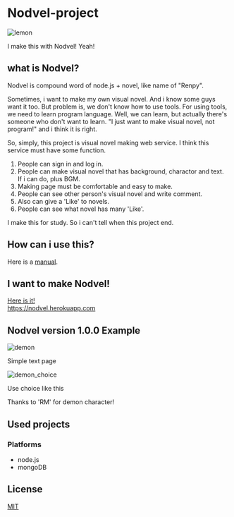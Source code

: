 # Nodvel-project

![lemon](http://postfiles15.naver.net/MjAxNzExMTdfODcg/MDAxNTEwOTI0NTIyNTcy.SCqfr7ib9Wk2oIbo_j-cezpB3IisLLNRhG9axzA-boEg.4rQHlt6V-TJEbTOfoVkush8oAUzLKIPa_tIrdfa8f80g.PNG.ninanung/%EB%A0%88%EB%AA%AC.png?type=w773)

I make this with Nodvel! Yeah!

## what is Nodvel?

Nodvel is compound word of node.js + novel, like name of "Renpy".

Sometimes, i want to make my own visual novel. And i know some guys want it too. But problem is, we don't know how to use tools. For using tools, we need to learn program language. Well, we can learn, but actually there's someone who don't want to learn. "I just want to make visual novel, not program!" and i think it is right.

So, simply, this project is visual novel making web service. I think this service must have some function.
1. People can sign in and log in.
2. People can make visual novel that has background, charactor and text. If i can do, plus BGM.
3. Making page must be comfortable and easy to make.
3. People can see other person's visual novel and write comment.
4. Also can give a 'Like' to novels.
5. People can see what novel has many 'Like'.

I make this for study. So i can't tell when this project end.

## How can i use this?

Here is a [manual](https://nodvel.herokuapp.com/help).

## I want to make Nodvel!

[Here is it!](https://nodvel.herokuapp.com)  
https://nodvel.herokuapp.com

## Nodvel version 1.0.0 Example
![demon](http://postfiles3.naver.net/MjAxNzExMTdfNzQg/MDAxNTEwOTI0NTIyNTI0.vO_cd3tx-2N3UcEGOyRzRCIPp7wn46S6vLddu30fOZ4g.SHgtDjNdOJgGVmzxDhPiREMM6pcfOkBcX2QKzkcNExYg.PNG.ninanung/demon.png?type=w773)

Simple text page

![demon_choice](http://postfiles16.naver.net/MjAxNzExMTdfOTMg/MDAxNTEwOTI0NTIyNTc3.cOvT7bMMiI-UTSg8ZQW2FwqQWNK2PTlW9rjvUfapkvsg.Kh-HSRLVcniq4JSipZrTjXWMNP0UGvVQQNhECwg4z5Yg.PNG.ninanung/select.png?type=w773)

Use choice like this

Thanks to 'RM' for demon character!

## Used projects

### Platforms

- node.js
- mongoDB

## License

[MIT](LICENSE)
